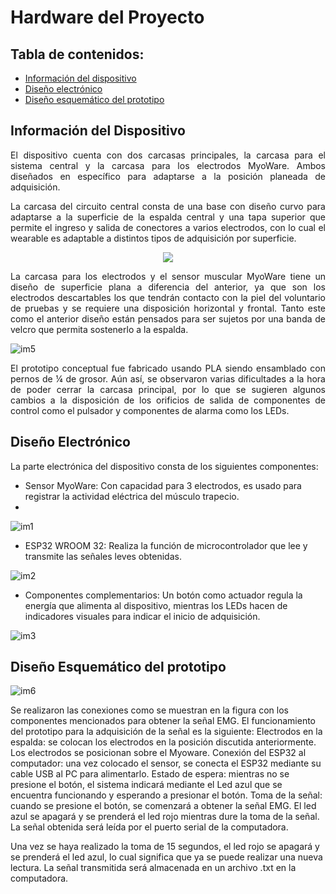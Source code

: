 # Hardware del Proyecto

## Tabla de contenidos:
* [Información del dispositivo](#información-del-dispositivo)
* [Diseño electrónico](#diseño-electrónico)
* [Diseño esquemático del prototipo](#diseño-esquemático-del-prototipo)
  
## Información del Dispositivo

<p align=justify>El dispositivo cuenta con dos carcasas principales, la carcasa para el sistema central y la carcasa para los electrodos MyoWare. Ambos diseñados en específico para adaptarse a la posición planeada de adquisición.</p>

<p align=justify>La carcasa del circuito central consta de una base con diseño curvo para adaptarse a la superficie de la espalda central y una tapa superior que permite el ingreso y salida de conectores a varios electrodos, con lo cual el wearable es adaptable a distintos tipos de adquisición por superficie.</p>

<p align="center"><img src=https://github.com/MauricioCastilloT/Intro-SenalesG8/assets/128628500/dea726c2-0233-4c9f-91bb-4cbecf215054/></p>


<p align=justify>La carcasa para los electrodos y el sensor muscular MyoWare tiene un diseño de superficie plana a diferencia del anterior, ya que son los electrodos descartables los que tendrán contacto con la piel del voluntario de pruebas y se requiere una disposición horizontal y frontal. Tanto este como el anterior diseño están pensados para ser sujetos por una banda de velcro que permita sostenerlo a la espalda.</p>

![im5](https://github.com/MauricioCastilloT/Intro-SenalesG8/assets/128628500/b33d3c77-f520-4660-a787-b175399cc5ff)


<p align=justify>El prototipo conceptual fue fabricado usando PLA siendo ensamblado con pernos de ¼ de grosor. Aún así, se observaron varias dificultades a la hora de poder cerrar la carcasa principal, por lo que se sugieren algunos cambios a la disposición de los orificios de salida de componentes de control como el pulsador y componentes de alarma como los LEDs.</p>

## Diseño Electrónico

La parte electrónica del dispositivo consta de los siguientes componentes:

- Sensor MyoWare: Con capacidad para 3 electrodos, es usado para registrar la actividad eléctrica del músculo trapecio.
- 
![im1](https://github.com/MauricioCastilloT/Intro-SenalesG8/assets/128628500/6923d645-890d-48b4-aae7-2f22a556c2de)


- ESP32 WROOM 32: Realiza la función de microcontrolador que lee y transmite las señales leves obtenidas.
  
![im2](https://github.com/MauricioCastilloT/Intro-SenalesG8/assets/128628500/b92812da-6b6c-4935-9057-7410fefb46a2)


- Componentes complementarios: Un botón como actuador regula la energía que alimenta al dispositivo, mientras los LEDs hacen de indicadores visuales para indicar el inicio de adquisición.
  
![im3](https://github.com/MauricioCastilloT/Intro-SenalesG8/assets/128628500/98d604ae-af74-4687-ab8f-ed4432ed553d)


## Diseño Esquemático del prototipo

![im6](https://github.com/MauricioCastilloT/Intro-SenalesG8/assets/128628500/53ab3546-85f0-4f6b-ae2a-377cd49d7669)


Se realizaron las conexiones como se muestran en la figura con los componentes mencionados para obtener la señal EMG. El funcionamiento del prototipo para la adquisición de la señal es la siguiente:
Electrodos en la espalda: se colocan los electrodos en la posición discutida anteriormente. Los electrodos se posicionan sobre el Myoware.
Conexión del ESP32 al computador: una vez colocado el sensor, se conecta el ESP32 mediante su cable USB al PC para alimentarlo.
Estado de espera: mientras no se presione el botón, el sistema indicará mediante el Led azul que se encuentra funcionando y esperando a presionar el botón.
Toma de la señal: cuando se presione el botón, se comenzará a obtener la señal EMG. El led azul se apagará y se prenderá el led rojo mientras dure la toma de la señal. La señal obtenida será leída por el puerto serial de la computadora.

Una vez se haya realizado la toma de 15 segundos, el led rojo se apagará y se prenderá el led azul, lo cual significa que ya se puede realizar una nueva lectura.
La señal transmitida será almacenada en un archivo .txt en la computadora.


